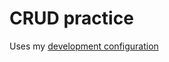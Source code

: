 # CRUD practice

Uses my [development configuration](https://github.com/justin0979/devconfig/tree/react-ts)
